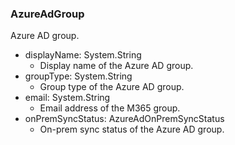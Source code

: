 ### AzureAdGroup
Azure AD group.

- displayName: System.String
  - Display name of the Azure AD group.
- groupType: System.String
  - Group type of the Azure AD group.
- email: System.String
  - Email address of the M365 group.
- onPremSyncStatus: AzureAdOnPremSyncStatus
  - On-prem sync status of the Azure AD group.
